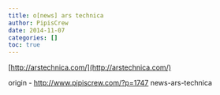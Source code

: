 ```yaml
---
title: o[news] ars technica
author: PipisCrew
date: 2014-11-07
categories: []
toc: true
---
```


[http://arstechnica.com/](http://arstechnica.com/)

origin - http://www.pipiscrew.com/?p=1747 news-ars-technica